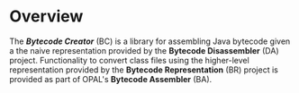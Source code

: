 # Overview
The ***Bytecode Creator*** (BC) is a library for assembling Java bytecode given a the naive
representation provided by the **Bytecode Disassembler** (DA) project. Functionality to
convert class files using the higher-level representation provided by the
**Bytecode Representation** (BR) project is provided as part of OPAL's **Bytecode Assembler** (BA).

